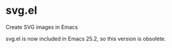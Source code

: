# svg.el
Create SVG images in Emacs

svg.el is now included in Emacs 25.2, so this version is obsolete.
